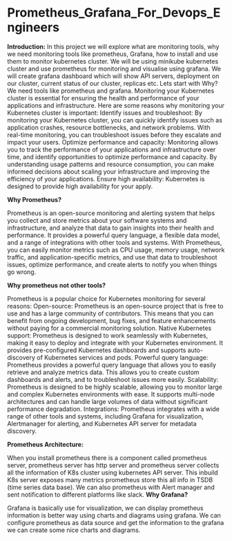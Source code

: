 # Prometheus_Grafana_For_Devops_Engineers
**Introduction:**
In this project we will explore what are monitoring tools, why we need monitoring tools like prometheus, Grafana, how to install and use them to monitor kubernetes cluster.
We will be using minikube kubernetes cluster and use prometheus for monitoring and visualise using grafana.  We will create grafana dashboard which will show API servers, deployment on our cluster, current status of our cluster, replicas etc. 
Lets start with Why? We need tools like prometheus and grafana.
Monitoring your Kubernetes cluster is essential for ensuring the health and performance of your applications and infrastructure. Here are some reasons why monitoring your Kubernetes cluster is important:
Identify issues and troubleshoot: By monitoring your Kubernetes cluster, you can quickly identify issues such as application crashes, resource bottlenecks, and network problems. With real-time monitoring, you can troubleshoot issues before they escalate and impact your users.
Optimize performance and capacity: Monitoring allows you to track the performance of your applications and infrastructure over time, and identify opportunities to optimize performance and capacity. By understanding usage patterns and resource consumption, you can make informed decisions about scaling your infrastructure and improving the efficiency of your applications.
Ensure high availability: Kubernetes is designed to provide high availability for your apply.

**Why Prometheus?**

Prometheus is an open-source monitoring and alerting system that helps you collect and store metrics about your software systems and infrastructure, and analyze that data to gain insights into their health and performance. It provides a powerful query language, a flexible data model, and a range of integrations with other tools and systems. With Prometheus, you can easily monitor metrics such as CPU usage, memory usage, network traffic, and application-specific metrics, and use that data to troubleshoot issues, optimize performance, and create alerts to notify you when things go wrong.

**Why prometheus not other tools?**

Prometheus is a popular choice for Kubernetes monitoring for several reasons:
Open-source: Prometheus is an open-source project that is free to use and has a large community of contributors. This means that you can benefit from ongoing development, bug fixes, and feature enhancements without paying for a commercial monitoring solution.
Native Kubernetes support: Prometheus is designed to work seamlessly with Kubernetes, making it easy to deploy and integrate with your Kubernetes environment. It provides pre-configured Kubernetes dashboards and supports auto-discovery of Kubernetes services and pods.
Powerful query language: Prometheus provides a powerful query language that allows you to easily retrieve and analyze metrics data. This allows you to create custom dashboards and alerts, and to troubleshoot issues more easily.
Scalability: Prometheus is designed to be highly scalable, allowing you to monitor large and complex Kubernetes environments with ease. It supports multi-node architectures and can handle large volumes of data without significant performance degradation.
Integrations: Prometheus integrates with a wide range of other tools and systems, including Grafana for visualization, Alertmanager for alerting, and Kubernetes API server for metadata discovery.

**Prometheus Architecture:**

When you install prometheus there is a component called prometheus server, prometheus server has http server and prometheus server collects all the information of K8s cluster using kubernetes API server. This inbuild K8s server exposes many metrics prometheus store this all info in TSDB (time series data base). We can also prometheus with Alert manager and sent notification to different platforms like slack. 
**Why Grafana?**

Grafana is basically use for visualization, we can display prometheus information is better way using charts and diagrams using grafana. We can configure prometheus as data source and get the information to the grafana we can create some nice charts and diagrams. 
